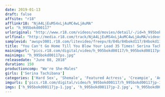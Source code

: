 ```yaml
---
date: 2019-01-13
draft: false
affsite: "r18"
afflinkr18: "NjA4LjEuMS4xLjAuMC4wLjAuMA"
url: "h_995bokd00117"
urloriginal: "http://www.r18.com/videos/vod/movies/detail/-/id=h_995bokd00117"
urlfinal: "http://media.r18.com/track/NjA4LjEuMS4xLjAuMC4wLjAuMA/videos/vod/movies/detail/-/id=h_995bokd00117"
samplevid: "awspv3001.r18.com/litevideo/freepv/8/84b/84bokd117/84bokd117_dmb_w.mp4"
title: "You Can't Go Home Till You Blow Your Load 35 Times! Serina Tachibana's Special 35th Film Commemorative Project"
mainimgurl: "pics.r18.com/digital/video/h_995bokd00117/h_995bokd00117ps.jpg"
mainimgs: "h_995bokd00117ps.jpg"
releasedate: "June 08, 2018"
duration: 150
productioncomp: "We're She-Males"
girls: ['Serina Tachibana']
categories: ['Hard Sex', 'Shemale', 'Featured Actress', 'Creampie', 'Anal Sex', 'Hi-Def']
imgurls: ['pics.r18.com/digital/video/h_995bokd00117/h_995bokd00117jp-1.jpg', 'pics.r18.com/digital/video/h_995bokd00117/h_995bokd00117jp-2.jpg', 'pics.r18.com/digital/video/h_995bokd00117/h_995bokd00117jp-3.jpg', 'pics.r18.com/digital/video/h_995bokd00117/h_995bokd00117jp-4.jpg', 'pics.r18.com/digital/video/h_995bokd00117/h_995bokd00117jp-5.jpg', 'pics.r18.com/digital/video/h_995bokd00117/h_995bokd00117jp-6.jpg', 'pics.r18.com/digital/video/h_995bokd00117/h_995bokd00117jp-7.jpg', 'pics.r18.com/digital/video/h_995bokd00117/h_995bokd00117jp-8.jpg', 'pics.r18.com/digital/video/h_995bokd00117/h_995bokd00117jp-9.jpg', 'pics.r18.com/digital/video/h_995bokd00117/h_995bokd00117jp-10.jpg', 'pics.r18.com/digital/video/h_995bokd00117/h_995bokd00117jp-11.jpg', 'pics.r18.com/digital/video/h_995bokd00117/h_995bokd00117jp-12.jpg', 'pics.r18.com/digital/video/h_995bokd00117/h_995bokd00117jp-13.jpg', 'pics.r18.com/digital/video/h_995bokd00117/h_995bokd00117jp-14.jpg', 'pics.r18.com/digital/video/h_995bokd00117/h_995bokd00117jp-15.jpg', 'pics.r18.com/digital/video/h_995bokd00117/h_995bokd00117jp-16.jpg', 'pics.r18.com/digital/video/h_995bokd00117/h_995bokd00117jp-17.jpg', 'pics.r18.com/digital/video/h_995bokd00117/h_995bokd00117jp-18.jpg', 'pics.r18.com/digital/video/h_995bokd00117/h_995bokd00117jp-19.jpg', 'pics.r18.com/digital/video/h_995bokd00117/h_995bokd00117jp-20.jpg']
imgs: ['h_995bokd00117jp-1.jpg', 'h_995bokd00117jp-2.jpg', 'h_995bokd00117jp-3.jpg', 'h_995bokd00117jp-4.jpg', 'h_995bokd00117jp-5.jpg', 'h_995bokd00117jp-6.jpg', 'h_995bokd00117jp-7.jpg', 'h_995bokd00117jp-8.jpg', 'h_995bokd00117jp-9.jpg', 'h_995bokd00117jp-10.jpg', 'h_995bokd00117jp-11.jpg', 'h_995bokd00117jp-12.jpg', 'h_995bokd00117jp-13.jpg', 'h_995bokd00117jp-14.jpg', 'h_995bokd00117jp-15.jpg', 'h_995bokd00117jp-16.jpg', 'h_995bokd00117jp-17.jpg', 'h_995bokd00117jp-18.jpg', 'h_995bokd00117jp-19.jpg', 'h_995bokd00117jp-20.jpg']
---
```


